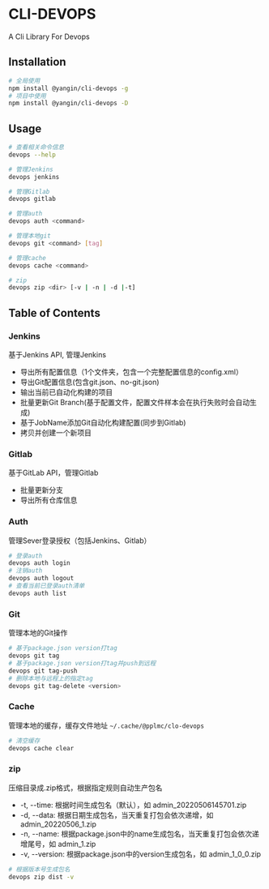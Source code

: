 # CLI-DEVOPS

A Cli Library For Devops

## Installation

```bash
# 全局使用
npm install @yangin/cli-devops -g
# 项目中使用
npm install @yangin/cli-devops -D
```

## Usage

```bash
# 查看相关命令信息
devops --help

# 管理Jenkins
devops jenkins

# 管理Gitlab
devops gitlab

# 管理auth
devops auth <command>

# 管理本地git
devops git <command> [tag]

# 管理cache
devops cache <command>

# zip
devops zip <dir> [-v | -n | -d |-t]
```

## Table of Contents

### Jenkins

基于Jenkins API, 管理Jenkins

* 导出所有配置信息（1个文件夹，包含一个完整配置信息的config.xml）
* 导出Git配置信息(包含git.json、no-git.json)
* 输出当前已自动化构建的项目
* 批量更新Git Branch(基于配置文件，配置文件样本会在执行失败时会自动生成)
* 基于JobName添加Git自动化构建配置(同步到Gitlab)
* 拷贝并创建一个新项目

### Gitlab

基于GitLab API，管理Gitlab

* 批量更新分支
* 导出所有仓库信息

### Auth

管理Sever登录授权（包括Jenkins、Gitlab）

```bash
# 登录auth
devops auth login
# 注销auth
devops auth logout
# 查看当前已登录auth清单
devops auth list
```

### Git

管理本地的Git操作

```bash
# 基于package.json version打tag
devops git tag
# 基于package.json version打tag并push到远程
devops git tag-push
# 删除本地与远程上的指定tag
devops git tag-delete <version>
```

### Cache

管理本地的缓存，缓存文件地址 `~/.cache/@pplmc/clo-devops`

```bash
# 清空缓存
devops cache clear
```

### zip

压缩目录成.zip格式，根据指定规则自动生产包名

* -t, --time: 根据时间生成包名（默认），如 admin_20220506145701.zip
* -d, --data: 根据日期生成包名，当天重复打包会依次递增，如 admin_20220506_1.zip
* -n, --name: 根据package.json中的name生成包名，当天重复打包会依次递增尾号，如 admin_1.zip
* -v, --version: 根据package.json中的version生成包名，如 admin_1_0_0.zip

```bash
# 根据版本号生成包名
devops zip dist -v
```
